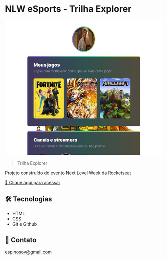 # NLW eSports - Trilha Explorer

![preview](./.github/latest_preview.png)

> Trilha Explorer

Projeto construído do evento Next Level Week da Rocketseat

[🔗 Clique aqui para acessar](https://vict0remanuel.github.io/nlw-esports-explorer/)


## 🛠 Tecnologias

- HTML
- CSS
- Git e Github

## 📧 Contato 

espinosov@gmail.com